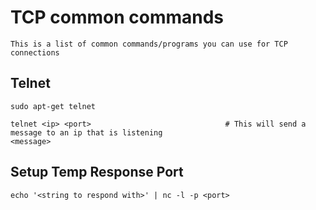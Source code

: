 # TCP common commands

    This is a list of common commands/programs you can use for TCP connections
    
## Telnet

    sudo apt-get telnet
    
    telnet <ip> <port>                              # This will send a message to an ip that is listening
    <message>
    
## Setup Temp Response Port

    echo '<string to respond with>' | nc -l -p <port>